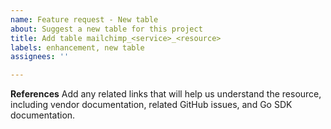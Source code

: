 ```yaml
---
name: Feature request - New table
about: Suggest a new table for this project
title: Add table mailchimp_<service>_<resource>
labels: enhancement, new table
assignees: ''

---
```


**References**
Add any related links that will help us understand the resource, including vendor documentation, related GitHub issues, and Go SDK documentation.
